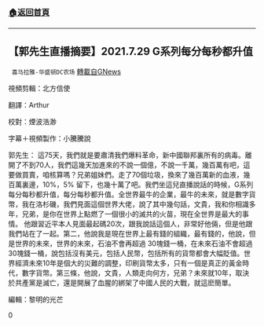 ###  [:house:返回首頁](https://github.com/ourhimalayas/txt)
---


## 【郭先生直播摘要】2021.7.29 G系列每分每秒都升值
` 喜马拉雅-华盛顿DC农场` [轉載自GNews](https://gnews.org/zh-hant/1537200/)

視頻剪輯：北方信使

翻譯：Arthur

校對：煙波浩渺

字幕＋視頻製作：小騰騰說



郭先生：
這75天，我們就是要肅清我們爆料革命，新中國聯邦裏所有的病毒。離開了不到70人，我們這幾天加進來的不說一個億，不說一千萬，幾百萬有吧，這要做買賣，咱核算嗎？兄弟姐妹們。走了70個垃圾，換來了幾百萬新的血液，幾百萬裏邊，10%，5% 留下，也幾十萬了吧。我們坐這兒直播說話的時候，G系列每分每秒都升值，每分每秒都升值。全世界最牛的企業，最牛的未來，就是數字貨幣，我在洛杉磯，我們見面這個世界大佬，說了其中幾句話，文貴，我和你相識多年，兄弟，是你在世界上點燃了一個很小的滅共的火苗，現在全世界是最大的事情。
他跟習近平本人見面最起碼20次，跟我說話這個人，非常好他倆，但是他跟我們站在了一起。第二，他說我是現在世界上最有錢的組織，最有錢的，他說，但是世界的未來，世界的未來，石油不會再超過 30塊錢一桶，在未來石油不會超過30塊錢一桶，說包括沒有美元，包括人民幣，包括所有的貨幣都會大幅貶值。世界經濟未來10年是個大的災難的調整，印刷貨幣太多，只有一個是真正的黃金時代，數字貨幣。第三條，他說，文貴，人類走向何方，兄弟？未來就10年，取決於共產黨是滅亡，還是開展了血腥的綁架了中國人民的大戰，就這麽簡單。



編輯：黎明的光芒

0
